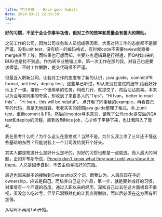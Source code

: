 ```yaml
---
title: 学习养成 -- Have good habits
date: 2020-03-21 22:56:59
tags:
---
```

**好的习惯，不至于会让你事半功倍，但对工作的效率和质量会有极大的帮助。**

之前工作的公司，因为公司业务和人员组成等因素，大家对待工作的态度都不是很严谨。没有unit test，没有统一的编码格式，有时候code不需要review就直接merge甚至上线。而结果也可想而知，主要业务逻辑算是行得通，但QA找出来的BUG也是拉不到底。作为转专业勉强上岸，第一次工作在那的我，对自己也是要求很低，平时工作懒散，提交代码很不严谨。

但最近入职新公司，让我对工作的态度有了新的认识，java guide，commit/PR format, unit test，deploy test，这些早已听过，却从来没在意过的细节,给我好好地上了一课。接到一个很简单的任务，稍改几行，就提交了，然后沾沾自喜。本来以为会等来同事的夸奖，却收到了来自多人的“Tips”。“Hi Ivan，better to read this”， “Hi Ivan，this will be helpful”。 点开看了同事给的example，再看自己写的代码，真是无地自容。老老实实的按照java guide整理了格式，补上unit test，重新commit & PR。然后向mentor寻求意见，请教了公司code提交后的QA test和deploy的流程。直到收到Nice job，心才终于平静下来，也让我陷入了思考。

我在思考什么呢？为什么这么在意格式？当然不是。为什么我工作了三年还不懂这些基础的东西？只能说我上一个公司没给我开个好头。

其实人都是知道什么是好什么是坏的，对好的习惯也都是一点就透。而人最大的问题，正如乔布斯所说，[People don't know what they want until you show it to them](https://www.forbes.com/sites/chunkamui/2011/10/17/five-dangerous-lessons-to-learn-from-steve-jobs/#637b16f53a95)。人总是固步自封，不去主动寻找好的东西。

最近也越来越多的接触到Ownership这个词，而我认为，人最应该在乎的ownership，应该是**自己**。而培养自己这个产品，第一步，就是要养成好的习惯，对事情有一个严谨的态度。通过入职以来的经历，深知自己过去在这方面极其不重视，虽没怎么吃过亏，但早已潜移默化的让我变得懒散，而以后必须在这方面有所加强。

从写码不再用Tab开始。
